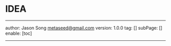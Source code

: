 # IDEA
---
author: Jason Song <metaseed@gmail.com>
version: 1.0.0
tag: []
subPage: []
enable: [toc]

---

